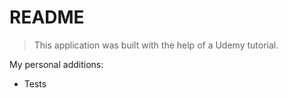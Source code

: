 # README

> This application was built with the help of a Udemy tutorial.

My personal additions:
- Tests
